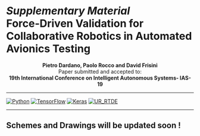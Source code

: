 <p align="center">
    <h1>
    <i>Supplementary Material</i> <br>
    Force-Driven Validation for Collaborative Robotics in Automated Avionics Testing
    </h1>

</p>

<p align="center">
<b> Pietro Dardano, Paolo Rocco and David Frisini </b> <br>
Paper submitted and accepted to: <br>
<b>19th International Conference on Intelligent Autonomous Systems- IAS-19 </b>
</p>

___

<p align="center">

<!-- [![arXiv](https://img.shields.io/badge/arXiv-2406.09246-df2a2a.svg?style=for-the-badge)]() -->
[![Python](https://img.shields.io/badge/python-3.10-blue?style=for-the-badge)](https://www.python.org)
[![TensorFlow](https://img.shields.io/badge/tensorflow-2.12.0-orange?style=for-the-badge)](https://www.tensorflow.org/)
[![Keras](https://img.shields.io/badge/keras-2.12.0-red?style=for-the-badge)](https://keras.io/)
[![UR_RTDE](https://img.shields.io/badge/ur_rtde-1.0.0-yellow?style=for-the-badge)](https://sdurobotics.gitlab.io/ur_rtde/introduction/introduction.html)

</p>

<!-- ![alt text](Force-Driven_IAS19.png) -->

___

## Schemes and Drawings will be updated soon !